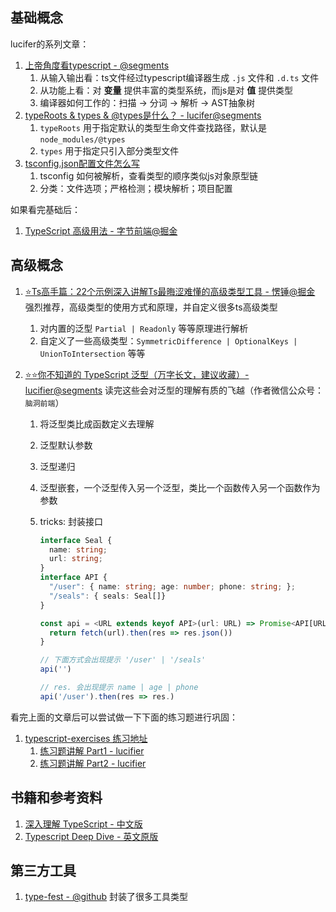 ## 基础概念



lucifer的系列文章：

1. [上帝角度看typescript - @segments](https://segmentfault.com/a/1190000023489694)
   1. 从输入输出看：ts文件经过typescript编译器生成 `.js` 文件和 `.d.ts` 文件
   2. 从功能上看：对 **变量** 提供丰富的类型系统，而js是对 **值** 提供类型
   3. 编译器如何工作的：扫描 -> 分词 -> 解析 -> AST抽象树
2. [typeRoots & types & @types是什么？ - lucifer@segments](https://segmentfault.com/a/1190000023722037)
   1. `typeRoots` 用于指定默认的类型生命文件查找路径，默认是 `node_modules/@types`
   2. `types` 用于指定只引入部分类型文件
3. [tsconfig.json配置文件怎么写](https://segmentfault.com/a/1190000023750243)
   1. tsconfig 如何被解析，查看类型的顺序类似js对象原型链
   2. 分类：文件选项；严格检测；模块解析；项目配置

如果看完基础后：

1. [TypeScript 高级用法 - 字节前端@掘金](https://juejin.cn/post/6926794697553739784)



## 高级概念

1. [⭐️Ts高手篇：22个示例深入讲解Ts最晦涩难懂的高级类型工具 - 愣锤@掘金](https://juejin.cn/post/6994102811218673700?utm_source=gold_browser_extension#heading-8) 强烈推荐，高级类型的使用方式和原理，并自定义很多ts高级类型

   1. 对内置的泛型 `Partial | Readonly` 等等原理进行解析
   2. 自定义了一些高级类型：`SymmetricDifference | OptionalKeys | UnionToIntersection` 等等

2. [⭐️⭐️你不知道的 TypeScript 泛型（万字长文，建议收藏）- lucifier@segments](https://segmentfault.com/a/1190000022993503) 读完这些会对泛型的理解有质的飞越（作者微信公众号：`脑洞前端`）

   1. 将泛型类比成函数定义去理解

   2. 泛型默认参数

   3. 泛型递归

   4. 泛型嵌套，一个泛型传入另一个泛型，类比一个函数传入另一个函数作为参数

   5. tricks: 封装接口

      ```typescript
      interface Seal {
        name: string;
        url: string;
      }
      interface API {
        "/user": { name: string; age: number; phone: string; };
        "/seals": { seals: Seal[]}
      }
      
      const api = <URL extends keyof API>(url: URL) => Promise<API[URL]> => {
        return fetch(url).then(res => res.json())
      }
      
      // 下面方式会出现提示 '/user' | '/seals'
      api('')
      
      // res. 会出现提示 name | age | phone
      api('/user').then(res => res.)
      ```



看完上面的文章后可以尝试做一下下面的练习题进行巩固：

1. [typescript-exercises 练习地址](https://typescript-exercises.github.io/#exercise=1&file=%2Findex.ts)
   1. [练习题讲解 Part1 - lucifier](https://segmentfault.com/a/1190000025157672)
   2. [练习题讲解 Part2 - lucifier](https://segmentfault.com/a/1190000037521679?utm_source=sf-similar-article)

## 书籍和参考资料

1. [深入理解 TypeScript - 中文版](https://jkchao.github.io/typescript-book-chinese/)
2. [Typescript Deep Dive - 英文原版](https://basarat.gitbook.io/typescript/)



## 第三方工具



1. [type-fest - @github](https://github.com/sindresorhus/type-fest) 封装了很多工具类型